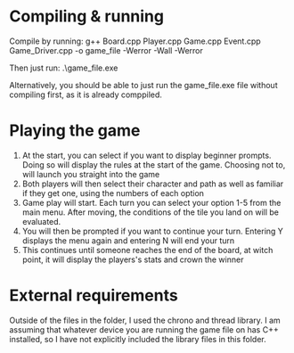 # Compiling & running
Compile by running: 
g++ Board.cpp Player.cpp Game.cpp Event.cpp Game_Driver.cpp -o game_file -Werror -Wall -Werror

Then just run: .\game_file.exe

Alternatively, you should be able to just run the game_file.exe file without compiling first, as it is already comppiled. 

# Playing the game
1. At the start, you can select if you want to display beginner prompts. Doing so will display the rules at the start of the game. Choosing not to, will launch you straight into the game
2. Both players will then select their character and path as well as familiar if they get one, using the numbers of each option
3. Game play will start. Each turn you can select your option 1-5 from the main menu. After moving, the conditions of the tile you land on will be evaluated. 
4. You will then be prompted if you want to continue your turn. Entering Y displays the menu again and entering N will end your turn
5. This continues until someone reaches the end of the board, at witch point, it will display the players's stats and crown the winner

# External requirements
Outside of the files in the folder, I used the chrono and thread library. I am assuming that whatever device you are running the game file on has C++ installed, so I have not explicitly included the library files in this folder.